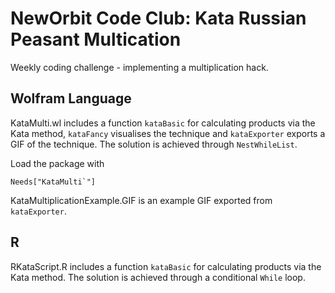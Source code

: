 # NewOrbit Code Club: Kata Russian Peasant Multication
Weekly coding challenge - implementing a multiplication hack.

## Wolfram Language

KataMulti.wl includes a function `kataBasic` for calculating products via the Kata method, `kataFancy` visualises the technique and `kataExporter` exports a GIF of the technique. The solution is achieved through `NestWhileList`.

Load the package with

```
Needs["KataMulti`"]
```

KataMultiplicationExample.GIF is an example GIF exported from `kataExporter`.

## R

RKataScript.R includes a function `kataBasic` for calculating products via the Kata method. The solution is achieved through a conditional `While` loop.

